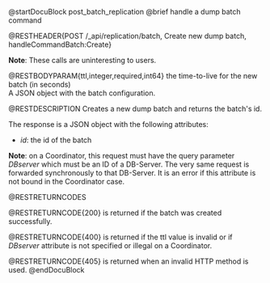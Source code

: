 
@startDocuBlock post_batch_replication
@brief handle a dump batch command

@RESTHEADER{POST /_api/replication/batch, Create new dump batch, handleCommandBatch:Create}

**Note**: These calls are uninteresting to users.

@RESTBODYPARAM{ttl,integer,required,int64}
the time-to-live for the new batch (in seconds)<br>
A JSON object with the batch configuration.

@RESTDESCRIPTION
Creates a new dump batch and returns the batch's id.

The response is a JSON object with the following attributes:

- *id*: the id of the batch

**Note**: on a Coordinator, this request must have the query parameter
*DBserver* which must be an ID of a DB-Server.
The very same request is forwarded synchronously to that DB-Server.
It is an error if this attribute is not bound in the Coordinator case.

@RESTRETURNCODES

@RESTRETURNCODE{200}
is returned if the batch was created successfully.

@RESTRETURNCODE{400}
is returned if the ttl value is invalid or if *DBserver* attribute
is not specified or illegal on a Coordinator.

@RESTRETURNCODE{405}
is returned when an invalid HTTP method is used.
@endDocuBlock
